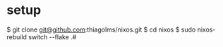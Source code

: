 # setup
$ git clone git@github.com:thiagolms/nixos.git
$ cd nixos
$ sudo nixos-rebuild switch --flake .#
